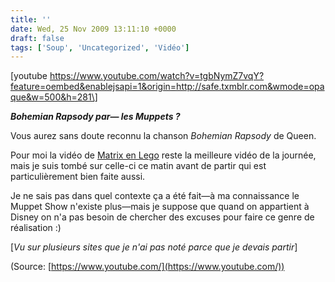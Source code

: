 ```yaml
---
title: ''
date: Wed, 25 Nov 2009 13:11:10 +0000
draft: false
tags: ['Soup', 'Uncategorized', 'Vidéo']
---
```


\[youtube https://www.youtube.com/watch?v=tgbNymZ7vqY?feature=oembed&enablejsapi=1&origin=http://safe.txmblr.com&wmode=opaque&w=500&h=281\]

**_Bohemian Rapsody par— les Muppets ?_**

Vous aurez sans doute reconnu la chanson _Bohemian Rapsody_ de Queen.

Pour moi la vidéo de [Matrix en Lego](http://soup.madd0.com/post/256602524/matrix-en-lego-et-en-stop-motion) reste la meilleure vidéo de la journée, mais je suis tombé sur celle-ci ce matin avant de partir qui est particulièrement bien faite aussi.

Je ne sais pas dans quel contexte ça a été fait—à ma connaissance le Muppet Show n'existe plus—mais je suppose que quand on appartient à Disney on n'a pas besoin de chercher des excuses pour faire ce genre de réalisation :)

\[_Vu sur plusieurs sites que je n'ai pas noté parce que je devais partir_\]

(Source: [https://www.youtube.com/](https://www.youtube.com/))